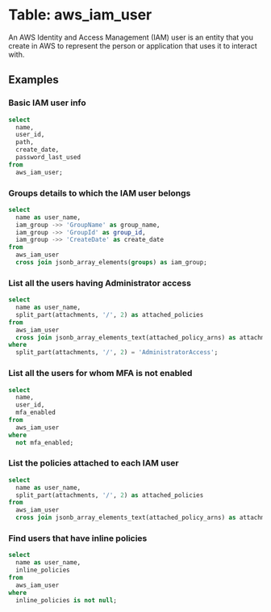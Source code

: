 # Table: aws_iam_user

An AWS Identity and Access Management (IAM) user is an entity that you create in AWS to represent the person or application that uses it to interact with.

## Examples

### Basic IAM user info

```sql
select
  name,
  user_id,
  path,
  create_date,
  password_last_used
from
  aws_iam_user;
```

### Groups details to which the IAM user belongs

```sql
select
  name as user_name,
  iam_group ->> 'GroupName' as group_name,
  iam_group ->> 'GroupId' as group_id,
  iam_group ->> 'CreateDate' as create_date
from
  aws_iam_user
  cross join jsonb_array_elements(groups) as iam_group;
```

### List all the users having Administrator access

```sql
select
  name as user_name,
  split_part(attachments, '/', 2) as attached_policies
from
  aws_iam_user
  cross join jsonb_array_elements_text(attached_policy_arns) as attachments
where
  split_part(attachments, '/', 2) = 'AdministratorAccess';
```

### List all the users for whom MFA is not enabled

```sql
select
  name,
  user_id,
  mfa_enabled
from
  aws_iam_user
where
  not mfa_enabled;
```

### List the policies attached to each IAM user

```sql
select
  name as user_name,
  split_part(attachments, '/', 2) as attached_policies
from
  aws_iam_user
  cross join jsonb_array_elements_text(attached_policy_arns) as attachments;
```

### Find users that have inline policies

```sql
select
  name as user_name,
  inline_policies
from
  aws_iam_user
where
  inline_policies is not null;
```
